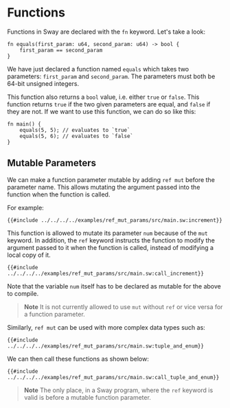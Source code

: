 # Functions

Functions in Sway are declared with the `fn` keyword. Let's take a look:

```sway
fn equals(first_param: u64, second_param: u64) -> bool {
    first_param == second_param
}
```

We have just declared a function named `equals` which takes two parameters: `first_param` and `second_param`. The parameters must both be 64-bit unsigned integers.

This function also returns a `bool` value, i.e. either `true` or `false`. This function returns `true` if the two given parameters are equal, and `false` if they are not. If we want to use this function, we can do so like this:

```sway
fn main() {
    equals(5, 5); // evaluates to `true`
    equals(5, 6); // evaluates to `false`
}
```

## Mutable Parameters

<!-- This section should explain how/when to use `ref mut` -->
<!-- ref_mut:example:start -->
We can make a function parameter mutable by adding `ref mut` before the parameter name. This allows mutating the argument passed into the function when the function is called.
<!-- ref_mut:example:end -->

For example:

```sway
{{#include ../../../../examples/ref_mut_params/src/main.sw:increment}}
```

This function is allowed to mutate its parameter `num` because of the `mut` keyword. In addition, the `ref` keyword instructs the function to modify the argument passed to it when the function is called, instead of modifying a local copy of it.

```sway
{{#include ../../../../examples/ref_mut_params/src/main.sw:call_increment}}
```

Note that the variable `num` itself has to be declared as mutable for the above to compile.

> **Note**
> It is not currently allowed to use `mut` without `ref` or vice versa for a function parameter.

Similarly, `ref mut` can be used with more complex data types such as:

```sway
{{#include ../../../../examples/ref_mut_params/src/main.sw:tuple_and_enum}}
```

We can then call these functions as shown below:

```sway
{{#include ../../../../examples/ref_mut_params/src/main.sw:call_tuple_and_enum}}
```

> **Note**
> The only place, in a Sway program, where the `ref` keyword is valid is before a mutable function parameter.

